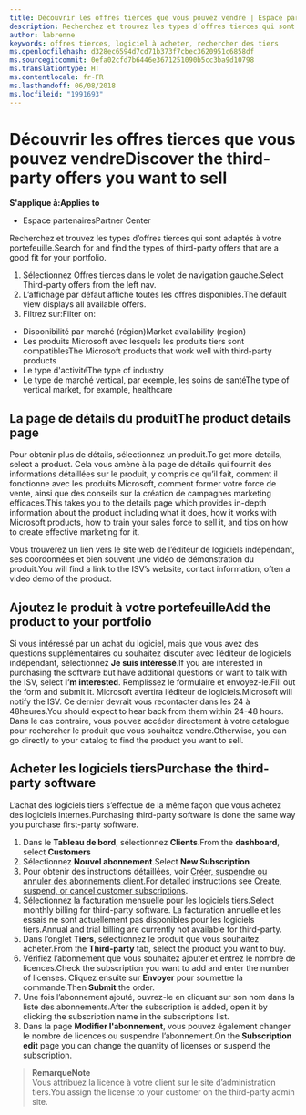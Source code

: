 ```yaml
---
title: Découvrir les offres tierces que vous pouvez vendre | Espace partenaires
description: Recherchez et trouvez les types d’offres tierces qui sont adaptés à votre portefeuille.
author: labrenne
keywords: offres tierces, logiciel à acheter, rechercher des tiers
ms.openlocfilehash: d328ec6594d7cd71b373f7cbec3620951c6858df
ms.sourcegitcommit: 0efa02cfd7b6446e3671251090b5cc3ba9d10798
ms.translationtype: HT
ms.contentlocale: fr-FR
ms.lasthandoff: 06/08/2018
ms.locfileid: "1991693"
---
```

# <a name="discover-the-third-party-offers-you-want-to-sell"></a><span data-ttu-id="8165b-104">Découvrir les offres tierces que vous pouvez vendre</span><span class="sxs-lookup"><span data-stu-id="8165b-104">Discover the third-party offers you want to sell</span></span>

**<span data-ttu-id="8165b-105">S'applique à:</span><span class="sxs-lookup"><span data-stu-id="8165b-105">Applies to</span></span>**

-  <span data-ttu-id="8165b-106">Espace partenaires</span><span class="sxs-lookup"><span data-stu-id="8165b-106">Partner Center</span></span>

<span data-ttu-id="8165b-107">Recherchez et trouvez les types d’offres tierces qui sont adaptés à votre portefeuille.</span><span class="sxs-lookup"><span data-stu-id="8165b-107">Search for and find the types of third-party offers that are a good fit for your portfolio.</span></span> 

1.  <span data-ttu-id="8165b-108">Sélectionnez Offres tierces dans le volet de navigation gauche.</span><span class="sxs-lookup"><span data-stu-id="8165b-108">Select Third-party offers from the left nav.</span></span> 
2.  <span data-ttu-id="8165b-109">L’affichage par défaut affiche toutes les offres disponibles.</span><span class="sxs-lookup"><span data-stu-id="8165b-109">The default view displays all available offers.</span></span> 
3.  <span data-ttu-id="8165b-110">Filtrez sur:</span><span class="sxs-lookup"><span data-stu-id="8165b-110">Filter on:</span></span>

- <span data-ttu-id="8165b-111">Disponibilité par marché (région)</span><span class="sxs-lookup"><span data-stu-id="8165b-111">Market availability (region)</span></span>
- <span data-ttu-id="8165b-112">Les produits Microsoft avec lesquels les produits tiers sont compatibles</span><span class="sxs-lookup"><span data-stu-id="8165b-112">The Microsoft products that work well with third-party products</span></span>
- <span data-ttu-id="8165b-113">Le type d'activité</span><span class="sxs-lookup"><span data-stu-id="8165b-113">The type of industry</span></span>
- <span data-ttu-id="8165b-114">Le type de marché vertical, par exemple, les soins de santé</span><span class="sxs-lookup"><span data-stu-id="8165b-114">The type of vertical market, for example, healthcare</span></span>

## <a name="the-product-details-page"></a><span data-ttu-id="8165b-115">La page de détails du produit</span><span class="sxs-lookup"><span data-stu-id="8165b-115">The product details page</span></span>

<span data-ttu-id="8165b-116">Pour obtenir plus de détails, sélectionnez un produit.</span><span class="sxs-lookup"><span data-stu-id="8165b-116">To get more details, select a product.</span></span> <span data-ttu-id="8165b-117">Cela vous amène à la page de détails qui fournit des informations détaillées sur le produit, y compris ce qu’il fait, comment il fonctionne avec les produits Microsoft, comment former votre force de vente, ainsi que des conseils sur la création de campagnes marketing efficaces.</span><span class="sxs-lookup"><span data-stu-id="8165b-117">This takes you to the details page which provides in-depth information about the product including what it does, how it works with Microsoft products, how to train your sales force to sell it, and tips on how to create effective marketing for it.</span></span> 

<span data-ttu-id="8165b-118">Vous trouverez un lien vers le site web de l’éditeur de logiciels indépendant, ses coordonnées et bien souvent une vidéo de démonstration du produit.</span><span class="sxs-lookup"><span data-stu-id="8165b-118">You will find a link to the ISV’s website, contact information, often a video demo of the product.</span></span> 

## <a name="add-the-product-to-your-portfolio"></a><span data-ttu-id="8165b-119">Ajoutez le produit à votre portefeuille</span><span class="sxs-lookup"><span data-stu-id="8165b-119">Add the product to your portfolio</span></span>

<span data-ttu-id="8165b-120">Si vous intéressé par un achat du logiciel, mais que vous avez des questions supplémentaires ou souhaitez discuter avec l’éditeur de logiciels indépendant, sélectionnez **Je suis intéressé**.</span><span class="sxs-lookup"><span data-stu-id="8165b-120">If you are interested in purchasing the software but have additional questions or want to talk with the ISV, select **I’m interested**.</span></span> <span data-ttu-id="8165b-121">Remplissez le formulaire et envoyez-le.</span><span class="sxs-lookup"><span data-stu-id="8165b-121">Fill out the form and submit it.</span></span> <span data-ttu-id="8165b-122">Microsoft avertira l’éditeur de logiciels.</span><span class="sxs-lookup"><span data-stu-id="8165b-122">Microsoft will notify the ISV.</span></span> <span data-ttu-id="8165b-123">Ce dernier devrait vous recontacter dans les 24 à 48heures.</span><span class="sxs-lookup"><span data-stu-id="8165b-123">You should expect to hear back from them within 24-48 hours.</span></span> <span data-ttu-id="8165b-124">Dans le cas contraire, vous pouvez accéder directement à votre catalogue pour rechercher le produit que vous souhaitez vendre.</span><span class="sxs-lookup"><span data-stu-id="8165b-124">Otherwise, you can go directly to your catalog to find the product you want to sell.</span></span>

## <a name="purchase-the-third-party-software"></a><span data-ttu-id="8165b-125">Acheter les logiciels tiers</span><span class="sxs-lookup"><span data-stu-id="8165b-125">Purchase the third-party software</span></span>

<span data-ttu-id="8165b-126">L’achat des logiciels tiers s’effectue de la même façon que vous achetez des logiciels internes.</span><span class="sxs-lookup"><span data-stu-id="8165b-126">Purchasing third-party software is done the same way you purchase first-party software.</span></span> 

1. <span data-ttu-id="8165b-127">Dans le **Tableau de bord**, sélectionnez **Clients**.</span><span class="sxs-lookup"><span data-stu-id="8165b-127">From the **dashboard**, select **Customers**</span></span>
2. <span data-ttu-id="8165b-128">Sélectionnez **Nouvel abonnement**.</span><span class="sxs-lookup"><span data-stu-id="8165b-128">Select **New Subscription**</span></span>
3. <span data-ttu-id="8165b-129">Pour obtenir des instructions détaillées, voir [Créer, suspendre ou annuler des abonnements client](create-a-new-subscription.md).</span><span class="sxs-lookup"><span data-stu-id="8165b-129">For detailed instructions see [Create, suspend, or cancel customer subscriptions](create-a-new-subscription.md).</span></span>
4.  <span data-ttu-id="8165b-130">Sélectionnez la facturation mensuelle pour les logiciels tiers.</span><span class="sxs-lookup"><span data-stu-id="8165b-130">Select monthly billing for third-party software.</span></span> <span data-ttu-id="8165b-131">La facturation annuelle et les essais ne sont actuellement pas disponibles pour les logiciels tiers.</span><span class="sxs-lookup"><span data-stu-id="8165b-131">Annual and trial billing are currently not available for third-party.</span></span>
5.  <span data-ttu-id="8165b-132">Dans l’onglet **Tiers**, sélectionnez le produit que vous souhaitez acheter.</span><span class="sxs-lookup"><span data-stu-id="8165b-132">From the **Third-party** tab, select the product you want to buy.</span></span>
6.  <span data-ttu-id="8165b-133">Vérifiez l’abonnement que vous souhaitez ajouter et entrez le nombre de licences.</span><span class="sxs-lookup"><span data-stu-id="8165b-133">Check the subscription you want to add and enter the number of licenses.</span></span> <span data-ttu-id="8165b-134">Cliquez ensuite sur **Envoyer** pour soumettre la commande.</span><span class="sxs-lookup"><span data-stu-id="8165b-134">Then **Submit** the order.</span></span>
7.  <span data-ttu-id="8165b-135">Une fois l’abonnement ajouté, ouvrez-le en cliquant sur son nom dans la liste des abonnements.</span><span class="sxs-lookup"><span data-stu-id="8165b-135">After the subscription is added, open it by clicking the subscription name in the subscriptions list.</span></span> 
8.  <span data-ttu-id="8165b-136">Dans la page **Modifier l'abonnement**, vous pouvez également changer le nombre de licences ou suspendre l’abonnement.</span><span class="sxs-lookup"><span data-stu-id="8165b-136">On the **Subscription edit** page you can change the quantity of licenses or suspend the subscription.</span></span>

>**<span data-ttu-id="8165b-137">Remarque</span><span class="sxs-lookup"><span data-stu-id="8165b-137">Note</span></span>**<br> <span data-ttu-id="8165b-138">Vous attribuez la licence à votre client sur le site d’administration tiers.</span><span class="sxs-lookup"><span data-stu-id="8165b-138">You assign the license to your customer on the third-party admin site.</span></span>

    


